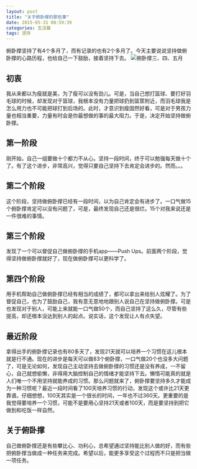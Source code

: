 ```yaml
---
layout: post
title: "关于俯卧撑的那些事"
date: 2015-05-31 08:59:39
categories: 生活篇
tags: 坚持
---
```

俯卧撑坚持了有4个多月了，而有记录的也有2个多月了。今天主要说说坚持做俯卧撑的心路历程，也给自己一下鼓励，接着坚持下去。
![俯卧撑三、四、五月](http://7xize0.com1.z0.glb.clouddn.com/Push_Ups.jpg)
<!--more-->

## 初衷
我从来都以为瘦就是美，为了瘦可以没有劲儿。可是，当自己想打篮球、要打好羽毛球的时候，却发现对于篮球，我根本没有力量把球扔到篮筐附近，而羽毛球我是怎么用力也不可能把球打到后场的。此时，才意识到瘦固然好看，可是对于男孩力量也相当重要，力量有时会是你最想做的事的最大阻力。于是，决定开始坚持做俯卧撑。

## 第一阶段
刚开始，自己一组要做十个都力不从心。坚持一段时间，终于可以勉强每天做十个了。有了这个进步，非常高兴，觉得只要自己坚持下去肯定会进步的。然而。。。

## 第二个阶段
这个阶段，坚持做俯卧撑已经有一段时间，以为自己肯定会有进步了。一口气做15个俯卧撑肯定可以没有问题了，可是，最终发现自己还是很烂。15个对我来说还是一件很难的事情。

## 第三个阶段
发现了一个可以督促自己做俯卧撑的手机app——Push Ups。前面两个阶段，觉得坚持做俯卧撑就好了，现在做俯卧撑可以更科学了。

## 第四个阶段
用手机帮助自己做俯卧撑已经有相当的成绩了，都可以拿出来给别人炫耀了。为了督促自己，也为了鼓励自己，我有意无意地地跟别人说自己在坚持做俯卧撑。可是也发现对于别人，可能上来就能一口气做50个，而自己坚持了这么久，尽管有些提高，却还根本没达到别人的起点。说实话，这个发现让人有点失望。

## 最近阶段
拿得出手的俯卧撑记录也有80多天了，发现21天就可以培养一个习惯在这儿根本就是行不通。现在的进步是每天可以做83个俯卧撑，一口气做20个也没多大问题了，可是无论如何，发现自己主动坚持去做俯卧撑的习惯还是没有养成，一不留心，自己就想偷懒，非得用大脑控制自己的情绪才能坚持下去。懒惰可能真的就是人们唯一个不用坚持就能养成的习惯。那么问题就来了，俯卧撑要坚持多久才能成为一种习惯呢？最近一段时间看了100天培养习惯的行动，发现这个或许比21天更靠谱。仔细想想，100天其实是一个很长的时间，一年也不过360天。更重要的是我觉得要培养一个习惯，可能不是要用心坚持21天或者100天，而是要坚持到把它做到和吃饭一样自然。

## 关于俯卧撑
自己做俯卧撑还是有些攀比心、功利心，总希望通过坚持能比别人做的好，而有些把俯卧撑当做成一种任务来完成。希望以后，能更多享受这个过程而不只是把当做一项任务。
